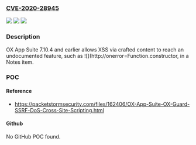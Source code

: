 ### [CVE-2020-28945](https://cve.mitre.org/cgi-bin/cvename.cgi?name=CVE-2020-28945)
![](https://img.shields.io/static/v1?label=Product&message=n%2Fa&color=blue)
![](https://img.shields.io/static/v1?label=Version&message=n%2Fa&color=blue)
![](https://img.shields.io/static/v1?label=Vulnerability&message=n%2Fa&color=brighgreen)

### Description

OX App Suite 7.10.4 and earlier allows XSS via crafted content to reach an undocumented feature, such as ![](http://onerror=Function.constructor, in a Notes item.

### POC

#### Reference
- https://packetstormsecurity.com/files/162406/OX-App-Suite-OX-Guard-SSRF-DoS-Cross-Site-Scripting.html

#### Github
No GitHub POC found.

